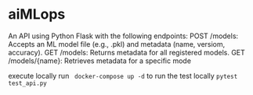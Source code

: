 # aiMLops

An API using Python Flask with the following endpoints:
POST /models: Accepts an ML model file (e.g., .pkl) and metadata (name, versiom, accuracy).
GET /models: Returns metadata for all registered models.
GET /models/{name}: Retrieves metadata for a specific mode

execute locally run ` docker-compose up -d` 
to run the test locally  `pytest test_api.py `